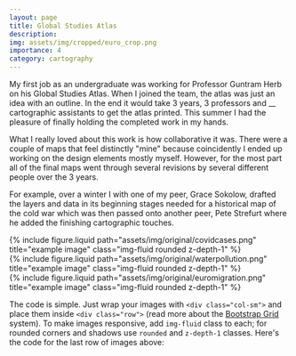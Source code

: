 ```yaml
---
layout: page
title: Global Studies Atlas
description: 
img: assets/img/cropped/euro_crop.png
importance: 4
category: cartography
---
```


My first job as an undergraduate was working for Professor Guntram Herb on his Global Studies Atlas. When I joined the team, the atlas was just an idea with an outline. In the end it would take 3 years, 3 professors and __ cartographic assistants to get the atlas printed. This summer I had the pleasure of finally holding the completed work in my hands. 

What I really loved about this work is how collaborative it was. There were a couple of maps that feel distinctly "mine" because coincidently I ended up working on the design elements mostly myself. However, for the most part all of the final maps went through several revisions by several different people over the 3 years. 

For example, over a winter I with one of my peer, Grace Sokolow, drafted the layers and data in its beginning stages needed for a historical map of the cold war which was then passed onto another peer, Pete Strefurt where he added the finishing cartographic touches. 


<div class="row justify-content-sm-center">
  <div class="col-12 mt-3 mt-md-0">
    {% include figure.liquid path="assets/img/original/covidcases.png" title="example image" class="img-fluid rounded z-depth-1" %}
  </div>
</div>

<div class="row justify-content-sm-center">
  <div class="col-12 mt-3 mt-md-0">
    {% include figure.liquid path="assets/img/original/waterpollution.png" title="example image" class="img-fluid rounded z-depth-1" %}
  </div>
</div>


<div class="row justify-content-sm-center">
  <div class="col-12 mt-3 mt-md-0">
    {% include figure.liquid path="assets/img/original/euromigration.png" title="example image" class="img-fluid rounded z-depth-1" %}
  </div>
</div>

The code is simple.
Just wrap your images with `<div class="col-sm">` and place them inside `<div class="row">` (read more about the <a href="https://getbootstrap.com/docs/4.4/layout/grid/">Bootstrap Grid</a> system).
To make images responsive, add `img-fluid` class to each; for rounded corners and shadows use `rounded` and `z-depth-1` classes.
Here's the code for the last row of images above:

